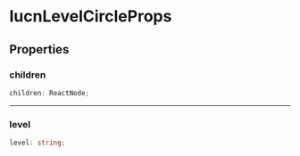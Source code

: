 # IucnLevelCircleProps

## Properties

### children

```ts
children: ReactNode;
```

***

### level

```ts
level: string;
```

